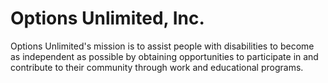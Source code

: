 # Options Unlimited, Inc.

Options Unlimited's mission is to assist people with disabilities to become as independent as possible by obtaining opportunities to participate in and contribute to their community through work and educational programs. 
